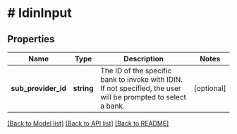 # # IdinInput

## Properties

Name | Type | Description | Notes
------------ | ------------- | ------------- | -------------
**sub_provider_id** | **string** | The ID of the specific bank to invoke with IDIN.              If not specified, the user will be prompted to select a bank. | [optional]

[[Back to Model list]](../../README.md#models) [[Back to API list]](../../README.md#endpoints) [[Back to README]](../../README.md)
